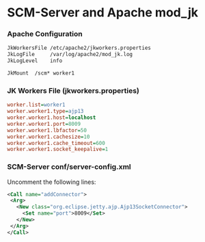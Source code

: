 # SCM-Server and Apache mod\_jk

### Apache Configuration
```apache
JkWorkersFile /etc/apache2/jkworkers.properties
JkLogFile     /var/log/apache2/mod_jk.log
JkLogLevel    info

JkMount  /scm* worker1
```

### JK Workers File (jkworkers.properties)
```ini
worker.list=worker1
worker.worker1.type=ajp13
worker.worker1.host=localhost
worker.worker1.port=8009
worker.worker1.lbfactor=50
worker.worker1.cachesize=10
worker.worker1.cache_timeout=600
worker.worker1.socket_keepalive=1
```

### SCM-Server conf/server-config.xml
Uncomment the following lines:
```xml
<Call name="addConnector">
 <Arg>
   <New class="org.eclipse.jetty.ajp.Ajp13SocketConnector">
     <Set name="port">8009</Set>
   </New>
 </Arg>
</Call>
```
